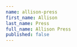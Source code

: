 ```yaml
---
name: allison-press
first_name: Allison
last_name: Press
full_name: Allison Press
published: false
---
```


